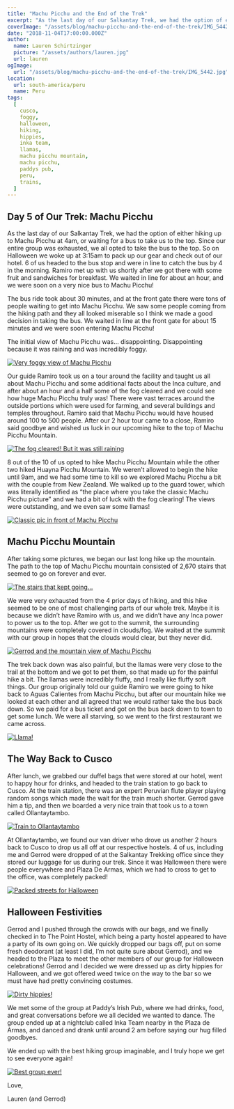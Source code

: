 ```yaml
---
title: "Machu Picchu and the End of the Trek"
excerpt: "As the last day of our Salkantay Trek, we had the option of either hiking up to Machu Picchu at 4am, or waiting for a bus to take us to the top..."
coverImage: "/assets/blog/machu-picchu-and-the-end-of-the-trek/IMG_5442.jpg"
date: "2018-11-04T17:00:00.000Z"
author:
  name: Lauren Schirtzinger
  picture: "/assets/authors/lauren.jpg"
  url: lauren
ogImage:
  url: "/assets/blog/machu-picchu-and-the-end-of-the-trek/IMG_5442.jpg"
location:
  url: south-america/peru
  name: Peru
tags:
  [
    cusco,
    foggy,
    halloween,
    hiking,
    hippies,
    inka team,
    llamas,
    machu picchu mountain,
    machu picchu,
    paddys pub,
    peru,
    trains,
  ]
---
```


## Day 5 of Our Trek: Machu Picchu

As the last day of our Salkantay Trek, we had the option of either hiking up to Machu Picchu at 4am, or waiting for a bus to take us to the top. Since our entire group was exhausted, we all opted to take the bus to the top. So on Halloween we woke up at 3:15am to pack up our gear and check out of our hotel. 6 of us headed to the bus stop and were in line to catch the bus by 4 in the morning. Ramiro met up with us shortly after we got there with some fruit and sandwiches for breakfast. We waited in line for about an hour, and we were soon on a very nice bus to Machu Picchu!

The bus ride took about 30 minutes, and at the front gate there were tons of people waiting to get into Machu Picchu. We saw some people coming from the hiking path and they all looked miserable so I think we made a good decision in taking the bus. We waited in line at the front gate for about 15 minutes and we were soon entering Machu Picchu!

The initial view of Machu Picchu was… disappointing. Disappointing because it was raining and was incredibly foggy.

[![Very foggy view of Machu Picchu](/assets/blog/machu-picchu-and-the-end-of-the-trek/IMG_5390.jpg "Very foggy view of Machu Picchu")](/assets/blog/machu-picchu-and-the-end-of-the-trek/IMG_5390.jpg)

Our guide Ramiro took us on a tour around the facility and taught us all about Machu Picchu and some additional facts about the Inca culture, and after about an hour and a half some of the fog cleared and we could see how huge Machu Picchu truly was! There were vast terraces around the outside portions which were used for farming, and several buildings and temples throughout. Ramiro said that Machu Picchu would have housed around 100 to 500 people. After our 2 hour tour came to a close, Ramiro said goodbye and wished us luck in our upcoming hike to the top of Machu Picchu Mountain.

[![The fog cleared! But it was still raining](/assets/blog/machu-picchu-and-the-end-of-the-trek/PA310633.jpg "The fog cleared! But it was still raining")](/assets/blog/machu-picchu-and-the-end-of-the-trek/PA310633.jpg)

8 out of the 10 of us opted to hike Machu Picchu Mountain while the other two hiked Huayna Picchu Mountain. We weren’t allowed to begin the hike until 9am, and we had some time to kill so we explored Machu Picchu a bit with the couple from New Zealand. We walked up to the guard tower, which was literally identified as “the place where you take the classic Machu Picchu picture” and we had a bit of luck with the fog clearing! The views were outstanding, and we even saw some llamas!

[![Classic pic in front of Machu Picchu](/assets/blog/machu-picchu-and-the-end-of-the-trek/IMG_5439.jpg "Classic pic in front of Machu Picchu")](/assets/blog/machu-picchu-and-the-end-of-the-trek/IMG_5439.jpg)

## Machu Picchu Mountain

After taking some pictures, we began our last long hike up the mountain. The path to the top of Machu Picchu mountain consisted of 2,670 stairs that seemed to go on forever and ever.

[![The stairs that kept going...](/assets/blog/machu-picchu-and-the-end-of-the-trek/PA310670.jpg "The stairs that kept going...")](/assets/blog/machu-picchu-and-the-end-of-the-trek/PA310670.jpg)

We were very exhausted from the 4 prior days of hiking, and this hike seemed to be one of most challenging parts of our whole trek. Maybe it is because we didn’t have Ramiro with us, and we didn’t have any Inca power to power us to the top. After we got to the summit, the surrounding mountains were completely covered in clouds/fog. We waited at the summit with our group in hopes that the clouds would clear, but they never did.

[![Gerrod and the mountain view of Machu Picchu](/assets/blog/machu-picchu-and-the-end-of-the-trek/IMG_5458.jpg "Gerrod and the mountain view of Machu Picchu")](/assets/blog/machu-picchu-and-the-end-of-the-trek/IMG_5458.jpg)

The trek back down was also painful, but the llamas were very close to the trail at the bottom and we got to pet them, so that made up for the painful hike a bit. The llamas were incredibly fluffy, and I really like fluffy soft things. Our group originally told our guide Ramiro we were going to hike back to Aguas Calientes from Machu Picchu, but after our mountain hike we looked at each other and all agreed that we would rather take the bus back down. So we paid for a bus ticket and got on the bus back down to town to get some lunch. We were all starving, so we went to the first restaurant we came across.

[![Llama!](/assets/blog/machu-picchu-and-the-end-of-the-trek/IMG_5454.jpg "Llama!")](/assets/blog/machu-picchu-and-the-end-of-the-trek/IMG_5454.jpg)

## The Way Back to Cusco

After lunch, we grabbed our duffel bags that were stored at our hotel, went to happy hour for drinks, and headed to the train station to go back to Cusco. At the train station, there was an expert Peruvian flute player playing random songs which made the wait for the train much shorter. Gerrod gave him a tip, and then we boarded a very nice train that took us to a town called Ollantaytambo.

[![Train to Ollantaytambo](/assets/blog/machu-picchu-and-the-end-of-the-trek/IMG_20181031_171950.jpg "Train to Ollantaytambo")](/assets/blog/machu-picchu-and-the-end-of-the-trek/IMG_20181031_171950.jpg)

At Ollantaytambo, we found our van driver who drove us another 2 hours back to Cusco to drop us all off at our respective hostels. 4 of us, including me and Gerrod were dropped of at the Salkantay Trekking office since they stored our luggage for us during our trek. Since it was Halloween there were people everywhere and Plaza De Armas, which we had to cross to get to the office, was completely packed!

[![Packed streets for Halloween](/assets/blog/machu-picchu-and-the-end-of-the-trek/IMG_20181031_214525.jpg "Packed streets for Halloween")](/assets/blog/machu-picchu-and-the-end-of-the-trek/IMG_20181031_214525.jpg)

## Halloween Festivities

Gerrod and I pushed through the crowds with our bags, and we finally checked in to The Point Hostel, which being a party hostel appeared to have a party of its own going on. We quickly dropped our bags off, put on some fresh deodorant (at least I did, I’m not quite sure about Gerrod), and we headed to the Plaza to meet the other members of our group for Halloween celebrations! Gerrod and I decided we were dressed up as dirty hippies for Halloween, and we got offered weed twice on the way to the bar so we must have had pretty convincing costumes.

[![Dirty hippies!](/assets/blog/machu-picchu-and-the-end-of-the-trek/20181101_014751.jpg "Dirty hippies!")](/assets/blog/machu-picchu-and-the-end-of-the-trek/20181101_014751.jpg)

We met some of the group at Paddy’s Irish Pub, where we had drinks, food, and great conversations before we all decided we wanted to dance. The group ended up at a nightclub called Inka Team nearby in the Plaza de Armas, and danced and drank until around 2 am before saying our hug filled goodbyes.

We ended up with the best hiking group imaginable, and I truly hope we get to see everyone again!

[![Best group ever!](/assets/blog/machu-picchu-and-the-end-of-the-trek/IMG_5216.jpg "Best group ever!")](/assets/blog/machu-picchu-and-the-end-of-the-trek/IMG_5216.jpg)

Love,

Lauren (and Gerrod)
